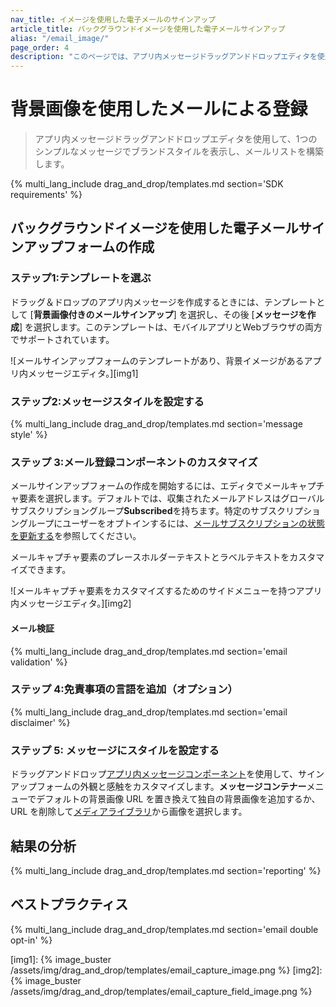 ```yaml
---
nav_title: イメージを使用した電子メールのサインアップ
article_title: バックグラウンドイメージを使用した電子メールサインアップ
alias: "/email_image/"
page_order: 4
description: "このページでは、アプリ内メッセージドラッグアンドドロップエディタを使用して、1つのシンプルなメッセージでブランドスタイルを表示し、メールリストを構築する方法について説明します。"
---
```


# 背景画像を使用したメールによる登録

> アプリ内メッセージドラッグアンドドロップエディタを使用して、1つのシンプルなメッセージでブランドスタイルを表示し、メールリストを構築します。

{% multi_lang_include drag_and_drop/templates.md section='SDK requirements' %}

## バックグラウンドイメージを使用した電子メールサインアップフォームの作成

### ステップ1:テンプレートを選ぶ

ドラッグ＆ドロップのアプリ内メッセージを作成するときには、テンプレートとして [**背景画像付きのメールサインアップ**] を選択し、その後 [**メッセージを作成**] を選択します。このテンプレートは、モバイルアプリとWebブラウザの両方でサポートされています。

![メールサインアップフォームのテンプレートがあり、背景イメージがあるアプリ内メッセージエディタ。][img1]

### ステップ2:メッセージスタイルを設定する

{% multi_lang_include drag_and_drop/templates.md section='message style' %}

### ステップ 3:メール登録コンポーネントのカスタマイズ

メールサインアップフォームの作成を開始するには、エディタでメールキャプチャ要素を選択します。デフォルトでは、収集されたメールアドレスはグローバルサブスクリプショングループ**Subscribed**を持ちます。特定のサブスクリプショングループにユーザーをオプトインするには、[メールサブスクリプションの状態を更新する]({{site.baseurl}}/user_guide/message_building_by_channel/email/managing_user_subscriptions#updating-email-subscription-states)を参照してください。

メールキャプチャ要素のプレースホルダーテキストとラベルテキストをカスタマイズできます。

![メールキャプチャ要素をカスタマイズするためのサイドメニューを持つアプリ内メッセージエディタ。][img2]

#### メール検証

{% multi_lang_include drag_and_drop/templates.md section='email validation' %}

### ステップ 4:免責事項の言語を追加（オプション）

{% multi_lang_include drag_and_drop/templates.md section='email disclaimer' %}

### ステップ 5: メッセージにスタイルを設定する

ドラッグアンドドロップ[アプリ内メッセージコンポーネント][3]を使用して、サインアップフォームの外観と感触をカスタマイズします。**メッセージコンテナー**メニューでデフォルトの背景画像 URL を置き換えて独自の背景画像を追加するか、URL を削除して[メディアライブラリ]({{site.baseurl}}/user_guide/engagement_tools/templates_and_media/media_library/)から画像を選択します。

## 結果の分析

{% multi_lang_include drag_and_drop/templates.md section='reporting' %}

## ベストプラクティス

{% multi_lang_include drag_and_drop/templates.md section='email double opt-in' %}


[img1]: {% image_buster /assets/img/drag_and_drop/templates/email_capture_image.png %}
[img2]: {% image_buster /assets/img/drag_and_drop/templates/email_capture_field_image.png %} 


[3]: {{site.baseurl}}/user_guide/message_building_by_channel/in-app_messages/drag_and_drop/style_settings/#message-components